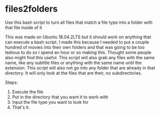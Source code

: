 # files2folders
Use this bash script to turn all files that match a file type into a folder with that file inside of it

This was made on Ubuntu 18.04.2LTS but it should work on anything that can execute a bash script. I made this because I needed to put a couple hundred of movies into their own folders and that was going to be too tedious to do so I spend an hour or so making this. Thought some people also might find this useful. This script will also grab any files with the same name, like any subtitle files or anything with the same name until the extension. This script will also not go into any folder that are already in that directory. It will only look at the files that are their, no subdirectories.

Steps:
1. Execute the file
2. Put in the directory that you want it to work with
3. Input the file type you want to look for
4. That's it.
